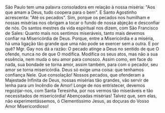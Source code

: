 
São Paulo tem uma palavra consoladora em relação à nossa miséria: "Aos que amam a Deus, tudo coopera para o bem". E Santo Agostinho acrescenta: "Até os pecados". Sim, porque os pecados nos humilham e nossas misérias nos obrigam a tocar o fundo de nossa abjeção e desconfiar de nós. Os santos mestres da vida espiritual nos dizem, com São Francisco de Sales: Quanto mais nos sentimos miseráveis, tanto mais devemos confiar na Misericórdia de Deus. Porque, entre a Misericórdia e a miséria, há uma ligação tão grande que uma não pode se exercer sem a outra. E por quê? Mgr. Gay nos dá a razão: O pecado atinge a Deus no sentido de que O ofende, nunca no de que O modifica. Modifica os seus atos, mas não a sua essência, nem muda o seu amor para conosco. Assim como, em face do nada, sua bondade se torna amor, assim também, para com o pecador, seu amor se torna misericórdia. Deus só exige uma coisa: que tenhamos confiança Nele. Que consolação! Nossos pecados, que ofenderam a Majestade Infinita de Deus, nossas misérias tão grandes, vão servir de lenha para um Incêndio de Amor! Longe de nos entristecer, devemos regozijar-nos, com Santa Teresinha, por nos vermos tão miseráveis e tão necessitados de misericórdia! Abençoadas misérias! Talvez que, sem elas, não experimentássemos, ó Clementíssimo Jesus, as doçuras do Vosso Amor Misericordioso!

